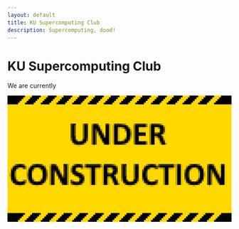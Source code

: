 ```yaml
---
layout: default
title: KU Supercomputing Club
description: Supercomputing, dood!
---
```

<h1>KU Supercomputing Club</h1>
We are currently

![IMAGE](UNDER_CONSTRUCTION.png)
